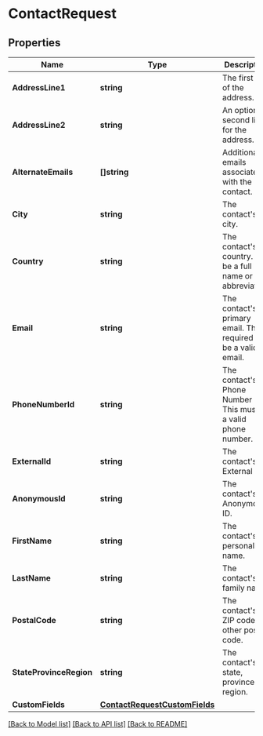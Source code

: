 # ContactRequest

## Properties

Name | Type | Description | Notes
------------ | ------------- | ------------- | -------------
**AddressLine1** | **string** | The first line of the address. |[optional] 
**AddressLine2** | **string** | An optional second line for the address. |[optional] 
**AlternateEmails** | **[]string** | Additional emails associated with the contact. |[optional] 
**City** | **string** | The contact's city. |[optional] 
**Country** | **string** | The contact's country. Can be a full name or an abbreviation. |[optional] 
**Email** | **string** | The contact's primary email. This is required to be a valid email. |[optional] 
**PhoneNumberId** | **string** | The contact's Phone Number ID. This must be a valid phone number. |[optional] 
**ExternalId** | **string** | The contact's External ID. |[optional] 
**AnonymousId** | **string** | The contact's Anonymous ID. |[optional] 
**FirstName** | **string** | The contact's personal name. |[optional] 
**LastName** | **string** | The contact's family name. |[optional] 
**PostalCode** | **string** | The contact's ZIP code or other postal code. |[optional] 
**StateProvinceRegion** | **string** | The contact's state, province, or region. |[optional] 
**CustomFields** | [**ContactRequestCustomFields**](ContactRequestCustomFields.md) |  |[optional] 

[[Back to Model list]](../README.md#documentation-for-models) [[Back to API list]](../README.md#documentation-for-api-endpoints) [[Back to README]](../README.md)


